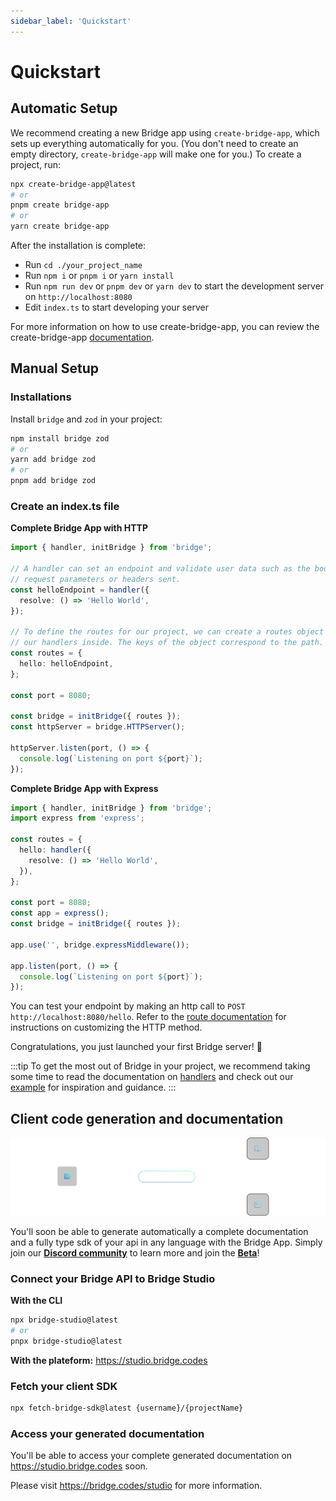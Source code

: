 ```yaml
---
sidebar_label: 'Quickstart'
---
```


# Quickstart

## Automatic Setup

We recommend creating a new Bridge app using `create-bridge-app`, which sets up everything automatically for you. (You don't need to create an empty directory, `create-bridge-app` will make one for you.) To create a project, run:

```bash title='terminal'
npx create-bridge-app@latest
# or
pnpm create bridge-app
# or
yarn create bridge-app
```

After the installation is complete:

- Run `cd ./your_project_name`
- Run `npm i` or `pnpm i` or `yarn install`
- Run `npm run dev` or `pnpm dev` or `yarn dev` to start the development server on `http://localhost:8080`
- Edit `index.ts` to start developing your server

For more information on how to use create-bridge-app, you can review the create-bridge-app [documentation](https://www.npmjs.com/package/create-bridge-app).

## Manual Setup

### Installations

Install `bridge` and `zod` in your project:

```bash title='terminal'
npm install bridge zod
# or
yarn add bridge zod
# or
pnpm add bridge zod
```

### Create an index.ts file

**Complete Bridge App with HTTP**

```ts twoslash title='server.ts' showLineNumbers
import { handler, initBridge } from 'bridge';

// A handler can set an endpoint and validate user data such as the body, files,
// request parameters or headers sent.
const helloEndpoint = handler({
  resolve: () => 'Hello World',
});

// To define the routes for our project, we can create a routes object and place
// our handlers inside. The keys of the object correspond to the path.
const routes = {
  hello: helloEndpoint,
};

const port = 8080;

const bridge = initBridge({ routes });
const httpServer = bridge.HTTPServer();

httpServer.listen(port, () => {
  console.log(`Listening on port ${port}`);
});
```

**Complete Bridge App with Express**

```ts twoslash title='server.ts' showLineNumbers
import { handler, initBridge } from 'bridge';
import express from 'express';

const routes = {
  hello: handler({
    resolve: () => 'Hello World',
  }),
};

const port = 8080;
const app = express();
const bridge = initBridge({ routes });

app.use('', bridge.expressMiddleware());

app.listen(port, () => {
  console.log(`Listening on port ${port}`);
});
```


You can test your endpoint by making an http call to `POST http://localhost:8080/hello`. Refer to the [route documentation](bridge/routes.md) for instructions on customizing the HTTP method.

Congratulations, you just launched your first Bridge server! 🥳

:::tip
To get the most out of Bridge in your project, we recommend taking some time to read the documentation on [handlers](bridge/handler) and check out our [example](examples/example) for inspiration and guidance.
:::

## Client code generation and documentation

![Bridge Studio Schema](../static/studio/studio-header.svg)

You'll soon be able to generate automatically a complete documentation and a fully type sdk of your api in any language with the Bridge App. Simply join our **[Discord community](https://discord.gg/yxjrwm7Bfr)** to learn more and join the **[Beta](https://discord.gg/yxjrwm7Bfr)**!

### Connect your Bridge API to Bridge Studio

**With the CLI**

```bash title='terminal'
npx bridge-studio@latest
# or
pnpx bridge-studio@latest
```

**With the plateform:** https://studio.bridge.codes


### Fetch your client SDK

```bash title='terminal'
npx fetch-bridge-sdk@latest {username}/{projectName}
```


### Access your generated documentation

You'll be able to access your complete generated documentation on https://studio.bridge.codes soon.

Please visit https://bridge.codes/studio for more information.